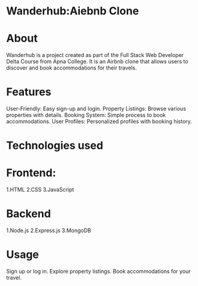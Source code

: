 # Wanderhub:Aiebnb Clone 
# About
Wanderhub is a project created as part of the Full Stack Web Developer Delta Course from Apna College. It is an Airbnb clone that allows users to discover and book accommodations for their travels.

# Features
User-Friendly: Easy sign-up and login.
Property Listings: Browse various properties with details.
Booking System: Simple process to book accommodations.
User Profiles: Personalized profiles with booking history.

# Technologies used
# Frontend:
1.HTML
2.CSS
3.JavaScript
# Backend
1.Node.js
2.Express.js
3.MongoDB

# Usage
Sign up or log in.
Explore property listings.
Book accommodations for your travel.


